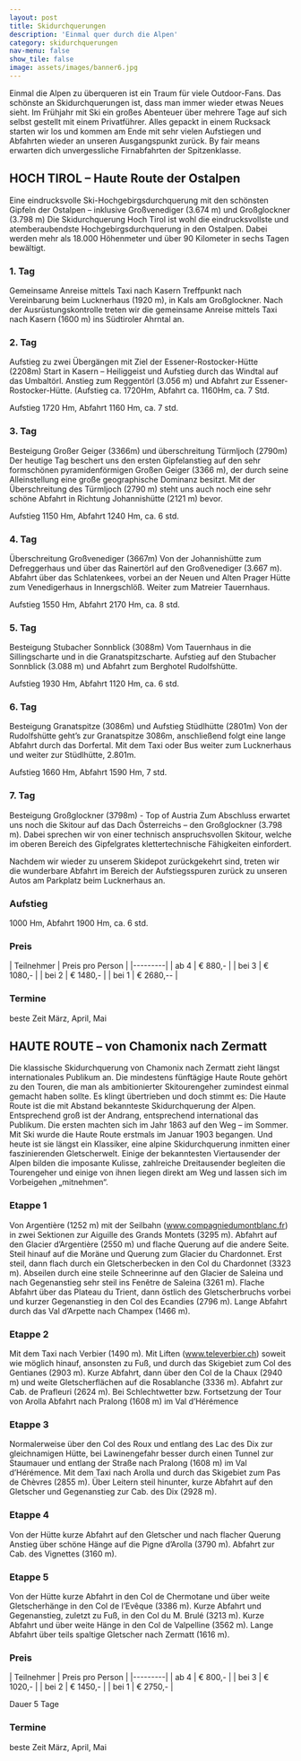 ```yaml
---
layout: post
title: Skidurchquerungen
description: 'Einmal quer durch die Alpen'
category: skidurchquerungen
nav-menu: false
show_tile: false
image: assets/images/banner6.jpg
---
```


Einmal die Alpen zu überqueren ist ein Traum für viele Outdoor-Fans. Das schönste an Skidurchquerungen ist, dass man immer wieder etwas Neues sieht. Im Frühjahr mit Ski ein großes Abenteuer über mehrere Tage auf sich selbst gestellt mit einem Privatführer. Alles gepackt in einem Rucksack starten wir los und kommen am Ende mit sehr vielen Aufstiegen und Abfahrten wieder an unseren Ausgangspunkt zurück. By fair means erwarten dich unvergessliche Firnabfahrten der Spitzenklasse.

## HOCH TIROL – Haute Route der Ostalpen
Eine eindrucksvolle Ski-Hochgebirgsdurchquerung mit den schönsten Gipfeln
der Ostalpen – inklusive Großvenediger (3.674 m) und Großglockner (3.798 m)
Die Skidurchquerung Hoch Tirol ist wohl die eindrucksvollste und atemberaubendste Hochgebirgsdurchquerung in den Ostalpen. Dabei werden mehr als 18.000 Höhenmeter und über 90 Kilometer in sechs Tagen bewältigt.

### 1. Tag
Gemeinsame Anreise mittels Taxi nach Kasern
Treffpunkt nach Vereinbarung beim Lucknerhaus (1920 m), in Kals am Großglockner.
Nach der Ausrüstungskontrolle treten wir die gemeinsame Anreise mittels Taxi nach Kasern (1600 m) ins Südtiroler Ahrntal an.

### 2. Tag
Aufstieg zu zwei Übergängen mit Ziel der Essener-Rostocker-Hütte (2208m)
Start in Kasern – Heiliggeist und Aufstieg durch das Windtal auf das Umbaltörl. Anstieg zum Reggentörl (3.056 m) und Abfahrt zur Essener-Rostocker-Hütte. (Aufstieg ca. 1720Hm, Abfahrt ca. 1160Hm, ca. 7 Std.

Aufstieg 1720 Hm, Abfahrt 1160 Hm, ca. 7 std.

### 3. Tag
Besteigung Großer Geiger (3366m) und überschreitung Türmljoch (2790m)
Der heutige Tag beschert uns den ersten Gipfelanstieg auf den sehr formschönen pyramidenförmigen Großen Geiger (3366 m), der durch seine Alleinstellung eine große geographische Dominanz besitzt. Mit der Überschreitung des Türmljoch (2790 m) steht uns auch noch eine sehr schöne Abfahrt in Richtung Johannishütte (2121 m) bevor.

Aufstieg 1150 Hm, Abfahrt 1240 Hm, ca. 6 std.

### 4. Tag
Überschreitung Großvenediger (3667m)
Von der Johannishütte zum Defreggerhaus und über das Rainertörl auf den Großvenediger (3.667 m). Abfahrt über das Schlatenkees, vorbei an der Neuen und Alten Prager Hütte zum Venedigerhaus in Innergschlöß. Weiter zum Matreier Tauernhaus.

Aufstieg 1550 Hm, Abfahrt 2170 Hm, ca. 8 std.

### 5. Tag
Besteigung Stubacher Sonnblick (3088m)
Vom Tauernhaus in die Sillingscharte und in die Granatspitzscharte. Aufstieg auf den Stubacher Sonnblick (3.088 m) und Abfahrt zum Berghotel Rudolfshütte.

Aufstieg 1930 Hm, Abfahrt 1120 Hm, ca. 6 std.

### 6. Tag
Besteigung Granatspitze (3086m) und Aufstieg Stüdlhütte (2801m)
Von der Rudolfshütte geht’s zur Granatspitze 3086m, anschließend folgt eine lange Abfahrt durch das Dorfertal. Mit dem Taxi oder Bus weiter zum Lucknerhaus und weiter zur Stüdlhütte, 2.801m.

Aufstieg 1660 Hm, Abfahrt 1590 Hm, 7 std.


### 7. Tag
Besteigung Großglockner (3798m) - Top of Austria
Zum Abschluss erwartet uns noch die Skitour auf das Dach Österreichs – den Großglockner (3.798 m). Dabei sprechen wir von einer technisch anspruchsvollen Skitour, welche im oberen Bereich des Gipfelgrates klettertechnische Fähigkeiten einfordert.

Nachdem wir wieder zu unserem Skidepot zurückgekehrt sind, treten wir die wunderbare Abfahrt im Bereich der Aufstiegsspuren zurück zu unseren Autos am Parkplatz beim Lucknerhaus an.

### Aufstieg 
1000 Hm, Abfahrt 1900 Hm, ca. 6 std.

### Preis

| Teilnehmer | Preis pro Person |
|---------|
| ab 4 | € 880,- |
| bei 3 | € 1080,- |
| bei 2 | € 1480,- |
| bei 1 | € 2680,-- |

### Termine	
beste Zeit März, April, Mai

## HAUTE ROUTE – von Chamonix nach Zermatt
Die klassische Skidurchquerung von Chamonix nach Zermatt zieht längst internationales Publikum an. Die mindestens fünftägige Haute Route gehört zu den Touren, die man als ambitionierter Skitourengeher zumindest einmal gemacht haben sollte.
Es klingt übertrieben und doch stimmt es: Die Haute Route ist die mit Abstand bekannteste Skidurchquerung der Alpen.  Entsprechend groß ist der Andrang, entsprechend international das Publikum. Die ersten machten sich im Jahr 1863 auf den Weg – im Sommer. Mit Ski wurde die Haute Route erstmals im Januar 1903 begangen. Und heute ist sie längst ein Klassiker, eine alpine Skidurchquerung inmitten einer faszinierenden Gletscherwelt. Einige der bekanntesten Viertausender der Alpen bilden die imposante Kulisse, zahlreiche Dreitausender begleiten die Tourengeher und einige von ihnen liegen direkt am Weg und lassen sich im Vorbeigehen „mitnehmen“.

### Etappe 1 
Von Argentière (1252 m) mit der Seilbahn (www.compagniedumontblanc.fr) in zwei Sektionen zur Aiguille des Grands Montets (3295 m). Abfahrt auf den Glacier d’Argentière (2550 m) und flache Querung auf die andere Seite. Steil hinauf auf die Moräne und Querung zum Glacier du Chardonnet. Erst steil, dann flach durch ein Gletscherbecken in den Col du Chardonnet (3323 m). Abseilen durch eine steile Schneerinne auf den Glacier de Saleina und nach Gegenanstieg sehr steil ins Fenêtre de Saleina (3261 m). Flache Abfahrt über das Plateau du Trient, dann östlich des Gletscherbruchs vorbei und kurzer Gegenanstieg in den Col des Ecandies (2796 m). Lange Abfahrt durch das Val d’Arpette nach Champex (1466 m). 

### Etappe 2
Mit dem Taxi nach Verbier (1490 m). Mit Liften (www.televerbier.ch) soweit wie möglich hinauf, ansonsten zu Fuß, und durch das Skigebiet zum Col des Gentianes (2903 m). Kurze Abfahrt, dann über den Col de la Chaux (2940 m) und weite Gletscherflächen auf die Rosablanche (3336 m). Abfahrt zur Cab. de Prafleuri (2624 m). Bei Schlechtwetter bzw. Fortsetzung der Tour von Arolla Abfahrt nach Pralong (1608 m) im Val d’Hérémence

### Etappe 3
Normalerweise über den Col des Roux und entlang des Lac des Dix zur gleichnamigen Hütte, bei Lawinengefahr besser durch einen Tunnel zur Staumauer und entlang der Straße nach Pralong (1608 m) im Val d’Hérémence. Mit dem Taxi nach Arolla und durch das Skigebiet zum Pas de Chèvres (2855 m). Über Leitern steil hinunter, kurze Abfahrt auf den Gletscher und Gegenanstieg zur Cab. des Dix (2928 m).

### Etappe 4
Von der Hütte kurze Abfahrt auf den Gletscher und nach flacher Querung Anstieg über schöne Hänge auf die Pigne d’Arolla (3790 m). Abfahrt zur Cab. des Vignettes (3160 m).

### Etappe 5
Von der Hütte kurze Abfahrt in den Col de Chermotane und über weite Gletscherhänge in den Col de l’Evêque (3386 m). Kurze Abfahrt und Gegenanstieg, zuletzt zu Fuß, in den Col du M. Brulé (3213 m). Kurze Abfahrt und über weite Hänge in den Col de Valpelline (3562 m). Lange Abfahrt über teils spaltige Gletscher nach Zermatt (1616 m).

### Preis

| Teilnehmer | Preis pro Person |
|---------|
| ab 4 | € 800,- |
| bei 3 | € 1020,- |
| bei 2 | € 1450,- |
| bei 1 | € 2750,- |

Dauer 5 Tage

### Termine	
beste Zeit März, April, Mai